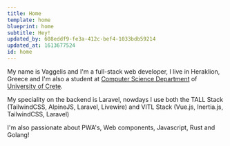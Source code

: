 ```yaml
---
title: Home
template: home
blueprint: home
subtitle: Hey!
updated_by: 608eddf9-fe3a-412c-bef4-1033bdb59214
updated_at: 1613677524
id: home
---
```

My name is Vaggelis and I'm a full-stack web developer, I live in Heraklion, Greece and I'm also a student at [Computer Science Department](https://www.csd.uoc.gr/CSD/index.jsp?lang=en) of [University of Crete](http://en.uoc.gr/).

My speciality on the backend is Laravel, nowdays I use both the TALL Stack (TailwindCSS, AlpineJS, Laravel, Livewire) and VITL Stack (Vue.js, Inertia.js, TailwindCSS, Laravel)

I'm also passionate about PWA's, Web components, Javascript, Rust and Golang!